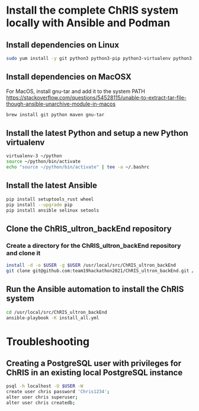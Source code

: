 # Install the complete ChRIS system locally with Ansible and Podman

## Install dependencies on Linux

```bash
sudo yum install -y git python3 python3-pip python3-virtualenv python3-libselinux python3-libsemanage python3-policycoreutils
```

## Install dependencies on MacOSX

For MacOS, install gnu-tar and add it to the system PATH  
https://stackoverflow.com/questions/54528115/unable-to-extract-tar-file-though-ansible-unarchive-module-in-macos

```bash
brew install git python maven gnu-tar
```

## Install the latest Python and setup a new Python virtualenv

```bash
virtualenv-3 ~/python
source ~/python/bin/activate
echo "source ~/python/bin/activate" | tee -a ~/.bashrc
```

## Install the latest Ansible

```bash
pip install setuptools_rust wheel
pip install --upgrade pip
pip install ansible selinux setools
```

## Clone the ChRIS_ultron_backEnd repository

### Create a directory for the ChRIS_ultron_backEnd repository and clone it

```bash
install -d -o $USER -g $USER /usr/local/src/ChRIS_ultron_backEnd
git clone git@github.com:team19hackathon2021/ChRIS_ultron_backEnd.git /usr/local/src/ChRIS_ultron_backEnd
```

## Run the Ansible automation to install the ChRIS system

```bash
cd /usr/local/src/ChRIS_ultron_backEnd
ansible-playbook -K install_all.yml
```

# Troubleshooting

## Creating a PostgreSQL user with privileges for ChRIS in an existing local PostgreSQL instance

```bash
psql -h localhost -U $USER -W
create user chris password 'Chris1234';
alter user chris superuser;
alter user chris createdb;
```

